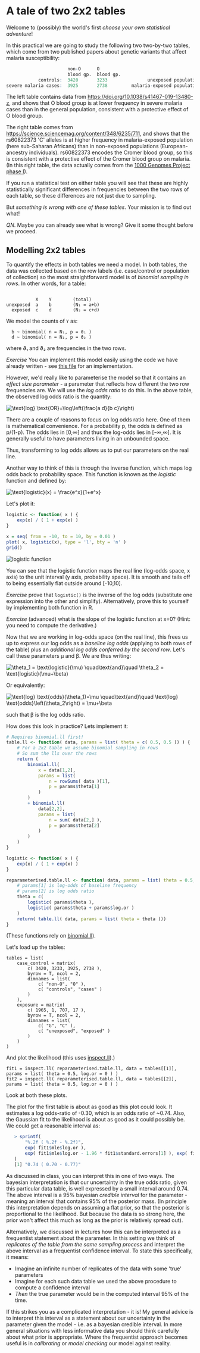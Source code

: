 # A tale of two 2x2 tables

Welcome to (possibly) the world's first *choose your own statistical adventure*!

In this practical we are going to study the following two two-by-two tables, which come from two
published papers about genetic variants that affect malaria susceptibility:

```R
                       non-O      O                                          rs60822373   rs60822373
                       blood gp.  blood gp.                                  G allele     C allele
            controls:  3420       3233               unexposed populations:  1965         1
severe malaria cases:  3925       2738         malaria-exposed populations:  707          17
```

The left table contains data from <https://doi.org/10.1038/s41467-019-13480-z>, and shows that O blood group is at
lower frequency in severe malaria cases than in the general population, consistent with a protective effect of O blood
group.

The right table comes from <https://science.sciencemag.org/content/348/6235/711>, and shows that the rs60822373 'C'
alleles is at higher frequency in malaria-exposed population (here sub-Saharan Africans) than in non-exposed
populations (European-ancestry individuals). rs60822373 encodes the Cromer blood group, so this is consistent with a
protective effect of the Cromer blood group on malaria. (In this right table, the data actually comes from the [1000
Genomes Project phase I](http://www.nature.com/nature/journal/v491/n7422/full/nature11632.html)).

If you run a statistical test on either table you will see that these are highly statistically significant differences
in frequencies between the two rows of each table, so these differences are not just due to sampling.

But *something is wrong with one of these tables*.  Your mission is to find out what!

*QN*.  Maybe you can already see what is wrong?  Give it some thought before we proceed.

## Modelling 2x2 tables

To quantify the effects in both tables we need a model. In both tables, the data was collected based on the row labels
(i.e. case/control or population of collection) so the most straightforward model is of *binomial sampling in rows*.
In other words, for a table:
```

           X    Y        (total)
unexposed  a    b        (N₁ = a+b)
  exposed  c    d        (N₂ = c+d)
```
We model the counts of `Y` as:
```  
  b ~ binomial( n = N₁, p = ϑ₁ )
  d ~ binomial( n = N₂, p = ϑ₂ )
```
where ϑ₁ and ϑ₂ are frequencies in the two rows.

*Exercise* You can implement this model easily using the code we have already written - see [this file](../loglikelihoods/table.ll.R) for an implementation.

However, we'd really like to parameterise the model so that it contains an *effect size parameter* - a parameter that
reflects how different the two row frequencies are.  We will use the *log odds ratio* to do this.  In the above table, the observed log odds ratio is the quantity:

![\text{log} \text{OR}=\log\left(\frac{a d}{b c}\right)](https://render.githubusercontent.com/render/math?math=%5Cdisplaystyle+%5Ctext%7Blog%7D+%5Ctext%7BOR%7D%3D%5Clog%5Cleft%28%5Cfrac%7Ba+d%7D%7Bb+c%7D%5Cright%29)

There are a couple of reasons to focus on log odds ratio here.  One of them is mathematical convenience.  For a probability p, the odds is defined as p/(1-p).  The odds lies in [0,∞] and thus the log-odds lies in [-∞,∞].  It is generally useful to have parameters living in an unbounded space.

Thus, transforming to log odds allows us to put our parameters on the real line.

Another way to think of this is through the inverse function, which maps log odds back to probability space.  This function is known as the *logistic* function and defined by:

![\text{logistic}(x) = \frac{e^x}{1+e^x}](https://render.githubusercontent.com/render/math?math=%5Cdisplaystyle+%5Ctext%7Blogistic%7D%28x%29+%3D+%5Cfrac%7Be%5Ex%7D%7B1%2Be%5Ex%7D)

Let's plot it:
```R
logistic <- function( x ) {
	exp(x) / ( 1 + exp(x) )
}

x = seq( from = -10, to = 10, by = 0.01 )
plot( x, logistic(x), type = 'l', bty = 'n' )
grid()
```

![logistic function](solutions/logistic.png)

You can see that the logistic function maps the real line (log-odds space, x axis) to the unit interval (y axis, probability space).  It is smooth and tails off to being essentially flat outside around [-10,10].

*Exercise* prove that `logistic()` is the inverse of the log odds (substitute one expression into the other and simplify). Alternatively, prove this to yourself by implementing both function in R.

*Exercise* (advanced) what is the slope of the logistic function at x=0?  (Hint: you need to compute the derivative.)

Now that we are working in log-odds space (on the real line), this frees us up to express our log odds as a *baseline log odds* (applying to both rows of the table) plus an *additional log odds conferred by the second row*.  Let's call these parameters μ and β.  We are thus writing:

![\theta_1 = \text{logistic}(\mu)
\quad\text{and}\quad
\theta_2 = \text{logistic}(\mu+\beta)
](https://render.githubusercontent.com/render/math?math=%5Cdisplaystyle+%5Ctheta_1+%3D+%5Ctext%7Blogistic%7D%28%5Cmu%29%0A%5Cquad%5Ctext%7Band%7D%5Cquad%0A%5Ctheta_2+%3D+%5Ctext%7Blogistic%7D%28%5Cmu%2B%5Cbeta%29%0A)

Or equivalently:

![\text{log} \text{odds}(\theta_1)=\mu
\quad\text{and}\quad
\text{log} \text{odds}\left(\theta_2\right) = \mu+\beta
](https://render.githubusercontent.com/render/math?math=%5Cdisplaystyle+%5Ctext%7Blog%7D+%5Ctext%7Bodds%7D%28%5Ctheta_1%29%3D%5Cmu%0A%5Cquad%5Ctext%7Band%7D%5Cquad%0A%5Ctext%7Blog%7D+%5Ctext%7Bodds%7D%5Cleft%28%5Ctheta_2%5Cright%29+%3D+%5Cmu%2B%5Cbeta%0A)

such that β is the log odds ratio.

How does this look in practice?  Lets implement it:

```R
# Requires binomial.ll first!
table.ll <- function( data, params = list( theta = c( 0.5, 0.5 )) ) {
    # For a 2x2 table we assume binomial sampling in rows
    # So sum the lls over the rows
    return (
        binomial.ll(
            x = data[1,2],
            params = list(
                n = rowSums( data )[1],
                p = params$theta[1]
            )
        )
        + binomial.ll(
            data[2,2],
            params = list(
                n = sum( data[2,] ),
                p = params$theta[2]
            )
        )
    )
}

logistic <- function( x ) {
	exp(x) / ( 1 + exp(x) )
}

reparameterised.table.ll <- function( data, params = list( theta = 0.5, log.or = 0 )) {
	# params[1] is log-odds of baseline frequency
	# params[2] is log odds ratio
	theta = c(
		logistic( params$theta ),
		logistic( params$theta + params$log.or )
	)
	return( table.ll( data, params = list( theta = theta )))
}

```

(These functions rely on [binomial.ll](../loglikelihoods/binomial.ll)).

Let's load up the tables:

```
tables = list(
	case_control = matrix(
		c( 3420, 3233, 3925, 2738 ),
		byrow = T, ncol = 2,
		dimnames = list(
			c( "non-O", "O" ),
			c( "controls", "cases" )
		)
	),
	exposure = matrix(
		c( 1965, 1, 707, 17 ),
		byrow = T, ncol = 2,
		dimnames = list(
			c( "G", "C" ),
			c( "unexposed", "exposed" )
		)
	)
)
```

And plot the likelihood (this uses [inspect.ll](../loglikelihoods/inspect.ll)).)
```
fit1 = inspect.ll( reparameterised.table.ll, data = tables[[1]], params = list( theta = 0.5, log.or = 0 ) )
fit2 = inspect.ll( reparameterised.table.ll, data = tables[[2]], params = list( theta = 0.5, log.or = 0 ) )
```

Look at both these plots.

The plot for the first table is about as good as this plot could look.  It estimates a log odds-ratio of -0.30, which is an odds ratio of ~0.74.  Also, the Gaussian fit to the likelihood is about as good as it could possibly be.  We could get a reasonable interval as:
```R
   > sprintf(
       "%.2f ( %.2f - %.2f)",
       exp( fit1$mle$log.or ),
       exp( fit1$mle$log.or - 1.96 * fit1$standard.errors[1] ), exp( fit1$mle$log.or + 1.96 * fit1$standard.errors[1] )
   )
   [1] "0.74 ( 0.70 - 0.77)"
```

As discussed in class, you can interpret this in one of two ways.  The bayesian interpretation is that our uncertainty in the true odds ratio, given this particular data table, is well expressed by a small interval around 0.74.  The above interval is a 95% bayesian *credible interval* for the parameter - meaning an interval that contains 95% of the posterior mass.  (In principle this interpretation depends on assuming a flat prior, so that the posterior is proportional to the likelihood.  But because the data is so strong here, the prior won't affect this much as long as the prior is relatively spread out).

Alternatively, we discussed in lectures how this can be interpreted as a frequentist statement about the parameter.  In this setting we think of *replicates of the table from the same sampling process* and interpret the above interval as a frequentist confidence interval.  To state this specifically, it means:

* Imagine an infinite number of replicates of the data with some 'true' parameters
* Imagine for each such data table we used the above procedure to compute a confidence interval
* *Then* the true parameter would be in the computed interval 95% of the time.

If this strikes you as a complicated interpretation - it is! My general advice is to interpret this interval as a
statement about our uncertainty in the parameter given the model - i.e. as a bayesian credible interval. In more
general situations with less informative data you should think carefully about what prior is appropriate. Where the
frequentist approach becomes useful is in *calibrating* or *model checking* our model against reality.

